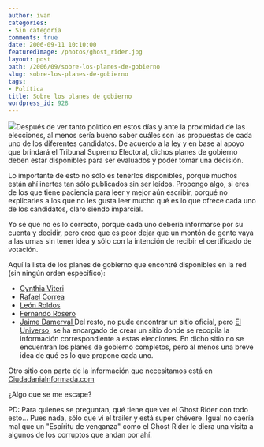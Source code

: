 ```yaml
---
author: ivan
categories:
- Sin categoría
comments: true
date: 2006-09-11 10:10:00
featuredImage: /photos/ghost_rider.jpg
layout: post
path: /2006/09/sobre-los-planes-de-gobierno
slug: sobre-los-planes-de-gobierno
tags:
- Política
title: Sobre los planes de gobierno
wordpress_id: 928
---
```


[![](https://photos1.blogger.com/blogger/5311/455/320/ghost_rider.jpg)](https://photos1.blogger.com/blogger/5311/455/1600/ghost_rider.jpg)Después de ver tanto político en estos días y ante la proximidad de las elecciones, al menos sería bueno saber cuáles son las propuestas de cada uno de los diferentes candidatos. De acuerdo a la ley y en base al apoyo que brindará el Tribunal Supremo Electoral, dichos planes de gobierno deben estar disponibles para ser evaluados y poder tomar una decisión.

Lo importante de esto no sólo es tenerlos disponibles, porque muchos están ahí inertes tan sólo publicados sin ser leídos. Propongo algo, si eres de los que tiene paciencia para leer y mejor aún escribir, porqué no explicarles a los que no les gusta leer mucho qué es lo que ofrece cada uno de los candidatos, claro siendo imparcial.

Yo sé que no es lo correcto, porque cada uno debería informarse por su cuenta y decidir, pero creo que es peor dejar que un montón de gente vaya a las urnas sin tener idea y sólo con la intención de recibir el certificado de votación.

Aquí la lista de los planes de gobierno que encontré disponibles en la red (sin ningún orden específico):

- [Cynthia Viteri](https://www.cynthiaviteri.com.ec/cwsService.asp?srID=50)
- [Rafael Correa](https://www.rafaelcorrea.com/plandegobierno.php)
- [León Roldos](https://www.leonroldos.com/index.php?option=com_content&task=view&id=195&Itemid=83)
- [Fernando Rosero](https://www.roseropresidente10.com/plan.htm)
- [Jaime Damerval
  ](https://www.damervalpresidente.com/objetivos.htm)
  Del resto, no pude encontrar un sitio oficial, pero [El Universo](https://www.eluniverso.com/2006/07/19/1200/1200/portada.aspx), se ha encargado de crear un sitio donde se recopila la información correspondiente a estas elecciones. En dicho sitio no se encuentran los planes de gobierno completos, pero al menos una breve idea de qué es lo que propone cada uno.

Otro sitio con parte de la información que necesitamos está en [CiudadaniaInformada.com](https://www.ciudadaniainformada.com/)

¿Algo que se me escape?

PD: Para quienes se preguntan, qué tiene que ver el Ghost Rider con todo esto... Pues nada, sólo que vi el trailer y está super chévere. Igual no caería mal que un "Espíritu de venganza" como el Ghost Rider le diera una visita a algunos de los corruptos que andan por ahí.